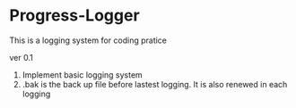 # Progress-Logger
This is a logging system for coding pratice 

ver 0.1
1. Implement basic logging system
2. .bak is the back up file before lastest logging. It is also renewed in each logging
